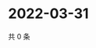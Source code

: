 # 2022-03-31

共 0 条

<!-- BEGIN WEIBO -->
<!-- 最后更新时间 Thu Mar 31 2022 23:21:41 GMT+0800 (China Standard Time) -->

<!-- END WEIBO -->
